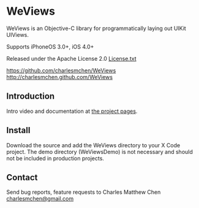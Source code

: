 
WeViews
=======

WeViews is an Objective-C library for programmatically laying out UIKit UIViews.

Supports iPhoneOS 3.0+, iOS 4.0+ 

Released under the Apache License 2.0 [License.txt](WeViews/blob/master/License.txt)

https://github.com/charlesmchen/WeViews
http://charlesmchen.github.com/WeViews


Introduction
------------

Intro video and documentation at [the project pages](http://charlesmchen.github.com/WeViews).


Install
------------

Download the source and add the WeViews directory to your X Code project.
The demo directory (WeViewsDemo) is not necessary and should not be included in production projects.


Contact
-------

Send bug reports, feature requests to Charles Matthew Chen charlesmchen@gmail.com

	